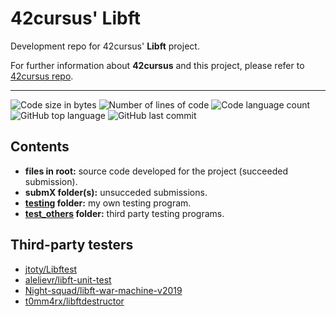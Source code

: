 # 42cursus' Libft

Development repo for 42cursus' **Libft** project.

For further information about **42cursus** and this project, please refer to [42cursus repo](https://github.com/appinha/42cursus).

---

![Code size in bytes](https://img.shields.io/github/languages/code-size/appinha/42cursus-00-Libft?color=blueviolet)
![Number of lines of code](https://img.shields.io/tokei/lines/github/appinha/42cursus-00-Libft?color=blueviolet)
![Code language count](https://img.shields.io/github/languages/count/appinha/42cursus-00-Libft?color=blue)
![GitHub top language](https://img.shields.io/github/languages/top/appinha/42cursus-00-Libft?color=blue)
![GitHub last commit](https://img.shields.io/github/last-commit/appinha/42cursus-00-Libft?color=brightgreen)

## Contents

* **files in root:** source code developed for the project (succeeded submission).
* **submX folder(s):** unsucceded submissions.
* **[testing](./testing) folder:** my own testing program.
* **[test_others](./test_others) folder:** third party testing programs.

## Third-party testers

* [jtoty/Libftest](https://github.com/jtoty/Libftest)
* [alelievr/libft-unit-test](https://github.com/alelievr/libft-unit-test)
* [Night-squad/libft-war-machine-v2019](https://github.com/Night-squad/libft-war-machine-v2019)
* [t0mm4rx/libftdestructor](https://github.com/t0mm4rx/libftdestructor)
